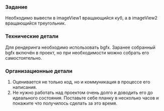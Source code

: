 ### Задание
Необходимо вывести в imageView1 вращающийся куб, а в imageView2 вращающийся треугольник. 

### Технические детали
Для рендеринга необходимо использовать bgfx. Заранее собранный bgfx включён в проект, но при необходимости можно собрать его самостоятельно.

### Организационные детали
1. Оценивается не только код, но и коммуникация в процессе его написания.
2. Не нужно работать над проектом очень долго и доводить его до идеального состояния. Поставьте себе планку в несколько часов и покажите что получилось сделать за это время.